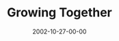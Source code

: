 ---
layout: message
category: message
series: "The Art of Growth"
title: "Growing Together"
date: 2002-10-27-00-00
message_id: 258
---